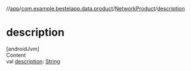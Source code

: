 //[app](../../index.md)/[com.example.bestelapp.data.product](../index.md)/[NetworkProduct](index.md)/[description](description.md)



# description  
[androidJvm]  
Content  
val [description](description.md): [String](https://kotlinlang.org/api/latest/jvm/stdlib/kotlin/-string/index.html)  



